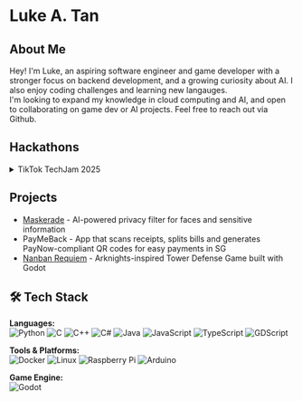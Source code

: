 # Luke A. Tan
## About Me
Hey! I'm Luke, an aspiring software engineer and game developer with a stronger focus on backend development, and a growing curiosity about AI. I also enjoy coding challenges and learning new langauges.\
I'm looking to expand my knowledge in cloud computing and AI, and open to collaborating on game dev or AI projects. Feel free to reach out via Github.

## Hackathons
<details>
  <summary>TikTok TechJam 2025</summary>
  
**Project:** [Maskerade](https://devpost.com/software/maskerade-6pb03f?ref_content=my-projects-tab&ref_feature=my_projects)  
**Description:** Blur or redact faces and sensitive info in images.  
**Tech:** Python, Flask, OpenCV, face_recognition, presidio-analyzer  

</details>

## Projects
- [Maskerade](https://github.com/lukeai-tan/maskerade) - AI-powered privacy filter for faces and sensitive information
- PayMeBack - App that scans receipts, splits bills and generates PayNow-compliant QR codes for easy payments in SG
- [Nanban Requiem](https://github.com/lukeai-tan/nanban-requiem-orbital) - Arknights-inspired Tower Defense Game built with Godot

## 🛠 Tech Stack
**Languages:**  
![Python](https://img.shields.io/badge/-Python-3776AB?logo=python&logoColor=white)
![C](https://img.shields.io/badge/-C-00599C?logo=c&logoColor=white)
![C++](https://img.shields.io/badge/-C++-00599C?logo=c%2B%2B&logoColor=white)
![C#](https://img.shields.io/badge/-C%23-239120?logo=c-sharp&logoColor=white)
![Java](https://img.shields.io/badge/-Java-007396?logo=java&logoColor=white)
![JavaScript](https://img.shields.io/badge/-JavaScript-F7DF1E?logo=javascript&logoColor=black)
![TypeScript](https://img.shields.io/badge/-TypeScript-3178C6?logo=typescript&logoColor=white)
![GDScript](https://img.shields.io/badge/-GDScript-478CBF?logo=godot-engine&logoColor=white)

**Tools & Platforms:**  
![Docker](https://img.shields.io/badge/-Docker-2496ED?logo=docker&logoColor=white)
![Linux](https://img.shields.io/badge/-Linux-FCC624?logo=linux&logoColor=black)
![Raspberry Pi](https://img.shields.io/badge/-Raspberry%20Pi-C51A4A?logo=raspberry-pi&logoColor=white)
![Arduino](https://img.shields.io/badge/-Arduino-00979D?logo=arduino&logoColor=white)

**Game Engine:**  
![Godot](https://img.shields.io/badge/-Godot-478CBF?logo=godot-engine&logoColor=white)
